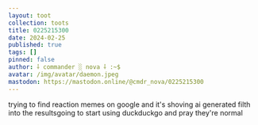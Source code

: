```yaml
---
layout: toot
collection: toots
title: 0225215300
date: 2024-02-25
published: true
tags: []
pinned: false
author: ⸸ commander ░ nova ⸸ :~$
avatar: /img/avatar/daemon.jpeg
mastodon: https://mastodon.online/@cmdr_nova/0225215300
---
```


trying to find reaction memes on google and it's shoving ai generated filth into the resultsgoing to start using duckduckgo and pray they're normal
